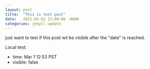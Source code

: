 ```yaml
---
layout: post
title:  "This is test post"
date:   2021-03-01 13:00:00 -0800
categories: jekyll update
---
```


just want to test if this post wil be visible after the "date" is reached.

Local test:
 - time: Mar 1 12:53 PST
 - visible: false